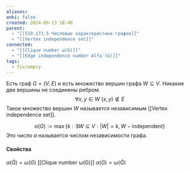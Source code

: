 ```yaml
---
aliases: 
anki: false
created: 2024-09-13 18:40
parent:
  - "[[519.173.5 Числовые характеристики графов]]"
  - "[[Vertex independence set]]"
connected:
  - "[[Clique number ω(G)]]"
  - "[[Edge independence number Alfa`(G)]]"
tags:
  - fix/empty
---
```


Есть граф $G=(V,E)$ и есть множество вершин графа $W\subseteq V$. Никакие две вершины не соединены ребром. 
$$\forall x,y \in W \ (x,y) \notin E$$
Такое множество вершин $W$ называется независимым [[Vertex independence set]].


$$\alpha(G):= \max \{k:\exists W\subseteq V:|W|=k, W-\text{independent}\}$$
Это число $\alpha$ называется числом независимости графа.

#### Свойства

 $\alpha(\bar{G}) = \omega(G)$  [[Clique number ω(G)]]
$\alpha(G) = \omega(\bar{G})$